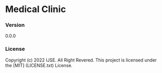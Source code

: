 # Medical Clinic

### Version
0.0.0

### License
Copyright (c) 2022 IJSE. All Right Revered.
This project is licensed under the [MIT] (LICENSE.txt) License.